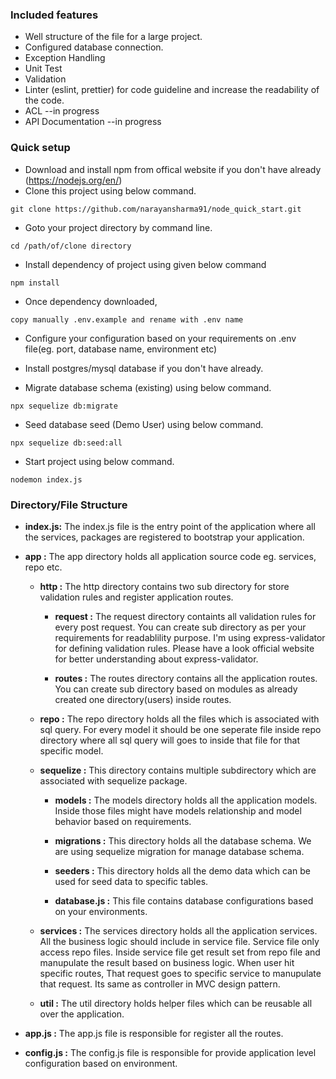 ### Included features
- Well structure of the file for a large project.
- Configured database connection.
- Exception Handling
- Unit Test
- Validation
- Linter (eslint, prettier) for code guideline and increase the readability of the code.
- ACL --in progress
- API Documentation --in progress

### Quick setup

* Download and install npm from offical website if you don't have already (https://nodejs.org/en/) 
* Clone this project using below command.
```
git clone https://github.com/narayansharma91/node_quick_start.git
```
* Goto your project directory by command line.
```
cd /path/of/clone directory
```
* Install dependency of project using given below command
```
npm install
``` 
* Once dependency downloaded, 

```
copy manually .env.example and rename with .env name
```
* Configure your configuration based on your requirements on .env file(eg. port, database name, environment etc)

* Install postgres/mysql database if you don't have already.

* Migrate database schema (existing) using below command.
```
npx sequelize db:migrate
```
* Seed database seed (Demo User) using below command.
```
npx sequelize db:seed:all
```
* Start project using below command.
```
nodemon index.js
```
### Directory/File Structure
- **index.js:** The index.js file is the entry point of the application where all the services, packages are registered to bootstrap your application.
- **app :** The app directory holds all application source code eg. services, repo etc.
  
  - **http :** The http directory contains two sub directory for store validation rules and register application routes.
    - **request :** The request directory containts all validation rules for every post request. You can create sub directory as per your requirements for readablility purpose. I'm using express-validator for defining validation rules. Please have a look official website for better understanding about express-validator.
    
    - **routes :** The routes directory contains all the application routes. You can create sub directory based on modules as already created one directory(users) inside routes.
   - **repo :** The repo directory holds all the files which is associated with sql query. For every model it should be one    seperate file inside repo directory where all sql query will goes to inside that file for that specific model.
   
  - **sequelize :** This directory contains multiple subdirectory which are associated with sequelize package. 
  
    - **models :** The models directory holds all the application models. Inside those files might have models relationship and model behavior based on requirements.  
    
    - **migrations :** This directory holds all the database schema. We are using sequelize migration for manage database schema.
    
    - **seeders :** This directory holds all the demo data which can be used for seed data to specific tables. 
    
    - **database.js :** This file contains database configurations based on your environments.
    
  - **services :** The services directory holds all the application services. All the business logic should include in service file. Service file only access repo files. Inside service file get result set from repo file and manupulate the result based on business logic. When user hit specific routes, That request goes to specific service to manupulate that request. Its same as controller in MVC design pattern.
  
  - **util :** The util directory holds helper files which can be reusable all over the application. 
  
 - **app.js :** The app.js file is responsible for register all the routes.
 
 - **config.js :** The config.js file is responsible for provide application level configuration based on environment. 

```



